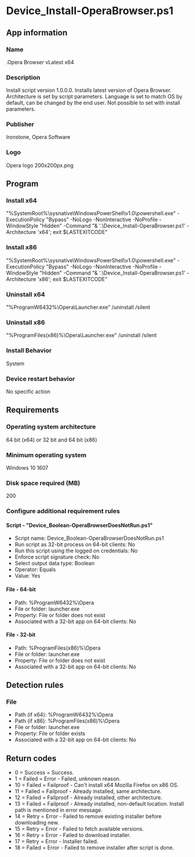 # Device_Install-OperaBrowser.ps1
## App information
### Name
.Opera Browser vLatest x64

### Description
Install script version 1.0.0.0.
Installs latest version of Opera Browser.
Architecture is set by script parameters.
Language is set to match OS by default, can be changed by the end user. Not possible to set with install parameters.

### Publisher
Ironstone, Opera Software

### Logo
Opera logo 200x200px.png


## Program
### Install x64
"%SystemRoot%\sysnative\WindowsPowerShell\v1.0\powershell.exe" -ExecutionPolicy "Bypass" -NoLogo -NonInteractive -NoProfile -WindowStyle "Hidden" -Command "& '.\Device_Install-OperaBrowser.ps1' -Architecture 'x64'; exit $LASTEXITCODE"

### Install x86
"%SystemRoot%\sysnative\WindowsPowerShell\v1.0\powershell.exe" -ExecutionPolicy "Bypass" -NoLogo -NonInteractive -NoProfile -WindowStyle "Hidden" -Command "& '.\Device_Install-OperaBrowser.ps1' -Architecture 'x86'; exit $LASTEXITCODE"

### Uninstall x64
"%ProgramW6432%\Opera\Launcher.exe" /uninstall /silent

### Uninstall x86
"%ProgramFiles(x86)%\Opera\Launcher.exe" /uninstall /silent

### Install Behavior
System

### Device restart behavior
No specific action



## Requirements
### Operating system architecture
64 bit (x64) or 32 bit and 64 bit (x86)

### Minimum operating system
Windows 10 1607

### Disk space required (MB)
200

### Configure additional requirement rules
#### Script - "Device_Boolean-OperaBrowserDoesNotRun.ps1"
* Script name: Device_Boolean-OperaBrowserDoesNotRun.ps1
* Run script as 32-bit process on 64-bit clients: No
* Run this script using the logged on credentials: No
* Enforce script signature check: No
* Select output data type: Boolean
* Operator: Equals
* Value: Yes

#### File - 64-bit
* Path: 			%ProgramW6432%\Opera
* File or folder:	launcher.exe
* Property:			File or folder does not exist
* Associated with a 32-bit app on 64-bit clients: No

#### File - 32-bit
* Path: 			%ProgramFiles(x86)%\Opera
* File or folder:	launcher.exe
* Property:			File or folder does not exist
* Associated with a 32-bit app on 64-bit clients: No



## Detection rules
### File
* Path (if x64):	%ProgramW6432%\Opera
* Path (if x86):	%ProgramFiles(x86)%\Opera
* File or folder:	launcher.exe
* Property:			File or folder exists
* Associated with a 32-bit app on 64-bit clients: No



## Return codes
* 0  = Success	= Success.
* 1  = Failed	= Error - Failed, unknown reason.
* 10 = Failed	= Failproof - Can't install x64 Mozilla Firefox on x86 OS.
* 11 = Failed	= Failproof - Already installed, same architecture.
* 12 = Failed	= Failproof - Already installed, other architecture.
* 13 = Failed	= Failproof - Already installed, non-default location. Install path is mentioned in error message.
* 14 = Retry	= Error - Failed to remove existing installer before downloading new.
* 15 = Retry	= Error - Failed to fetch available versions.
* 16 = Retry	= Error - Failed to download installer.
* 17 = Retry	= Error - Installer failed.
* 18 = Failed	= Error - Failed to remove installer after script is done.